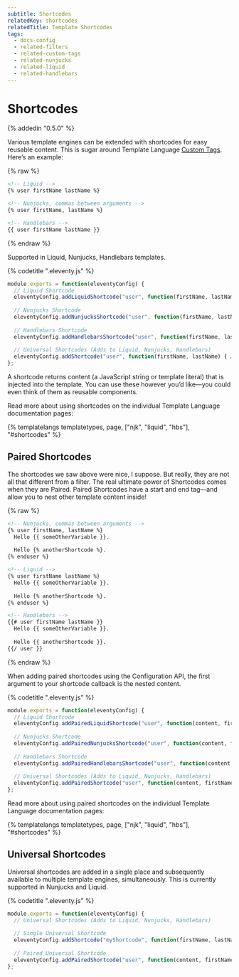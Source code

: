 ```yaml
---
subtitle: Shortcodes
relatedKey: shortcodes
relatedTitle: Template Shortcodes
tags:
  - docs-config
  - related-filters
  - related-custom-tags
  - related-nunjucks
  - related-liquid
  - related-handlebars
---
```

# Shortcodes

{% addedin "0.5.0" %}

Various template engines can be extended with shortcodes for easy reusable content. This is sugar around Template Language [Custom Tags](/docs/custom-tags/). Here’s an example:

{% raw %}
```html
<!-- Liquid -->
{% user firstName lastName %}
```

```html
<!-- Nunjucks, commas between arguments -->
{% user firstName, lastName %}
```

```html
<!-- Handlebars -->
{{ user firstName lastName }}
```
{% endraw %}


Supported in Liquid, Nunjucks, Handlebars templates.

{% codetitle ".eleventy.js" %}

```js
module.exports = function(eleventyConfig) {
  // Liquid Shortcode
  eleventyConfig.addLiquidShortcode("user", function(firstName, lastName) { … });
  
  // Nunjucks Shortcode
  eleventyConfig.addNunjucksShortcode("user", function(firstName, lastName) { … });
  
  // Handlebars Shortcode
  eleventyConfig.addHandlebarsShortcode("user", function(firstName, lastName) { … });
  
  // Universal Shortcodes (Adds to Liquid, Nunjucks, Handlebars)
  eleventyConfig.addShortcode("user", function(firstName, lastName) { … });
};
```

A shortcode returns content (a JavaScript string or template literal) that is injected into the template. You can use these however you’d like—you could even think of them as reusable components.

Read more about using shortcodes on the individual Template Language documentation pages:

{% templatelangs templatetypes, page, ["njk", "liquid", "hbs"], "#shortcodes" %}

## Paired Shortcodes

The shortcodes we saw above were nice, I suppose. But really, they are not all that different from a filter. The real ultimate power of Shortcodes comes when they are Paired. Paired Shortcodes have a start and end tag—and allow you to nest other template content inside!

{% raw %}
```html
<!-- Nunjucks, commas between arguments -->
{% user firstName, lastName %}
  Hello {{ someOtherVariable }}.
  
  Hello {% anotherShortcode %}.
{% enduser %}
```

```html
<!-- Liquid -->
{% user firstName lastName %}
  Hello {{ someOtherVariable }}.
  
  Hello {% anotherShortcode %}.
{% enduser %}
```

```html
<!-- Handlebars -->
{{# user firstName lastName }}
  Hello {{ someOtherVariable }}.
  
  Hello {{ anotherShortcode }}.
{{/ user }}
```
{% endraw %}

When adding paired shortcodes using the Configuration API, the first argument to your shortcode callback is the nested content.

{% codetitle ".eleventy.js" %}

```js
module.exports = function(eleventyConfig) {
  // Liquid Shortcode
  eleventyConfig.addPairedLiquidShortcode("user", function(content, firstName, lastName) { … });
  
  // Nunjucks Shortcode
  eleventyConfig.addPairedNunjucksShortcode("user", function(content, firstName, lastName) { … });
  
  // Handlebars Shortcode
  eleventyConfig.addPairedHandlebarsShortcode("user", function(content, firstName, lastName) { … });
  
  // Universal Shortcodes (Adds to Liquid, Nunjucks, Handlebars)
  eleventyConfig.addPairedShortcode("user", function(content, firstName, lastName) { … });
};
```

Read more about using paired shortcodes on the individual Template Language documentation pages:

{% templatelangs templatetypes, page, ["njk", "liquid", "hbs"], "#shortcodes" %}

## Universal Shortcodes

Universal shortcodes are added in a single place and subsequently available to multiple template engines, simultaneously. This is currently supported in Nunjucks and Liquid.

{% codetitle ".eleventy.js" %}

```js
module.exports = function(eleventyConfig) {
  // Universal Shortcodes (Adds to Liquid, Nunjucks, Handlebars)
  
  // Single Universal Shortcode
  eleventyConfig.addShortcode("myShortcode", function(firstName, lastName) { … });
  
  // Paired Universal Shortcode
  eleventyConfig.addPairedShortcode("user", function(content, firstName, lastName) { … });
};
```
